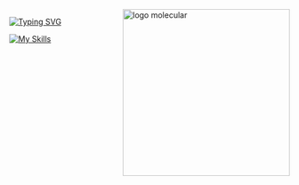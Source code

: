 <img src="https://bioinfo.szn.it/wp-content/uploads/2017/11/logo_bioinformatics.png" alt="logo molecular" min-width="300px" max-width="300px" width="300px" align="right" z-index="-9999">

<div align="left" z-index="1">

[![Typing SVG](https://readme-typing-svg.demolab.com?font=Fira+Code&pause=1000&color=4682B4&random=false&width=435&lines=Bioinformatics+and+FullStack+Development)](https://git.io/typing-svg)


[![My Skills](https://skillicons.dev/icons?i=python,r,git,php,nodejs,js,ts,&theme=light)](https://skillicons.dev)


</div>
